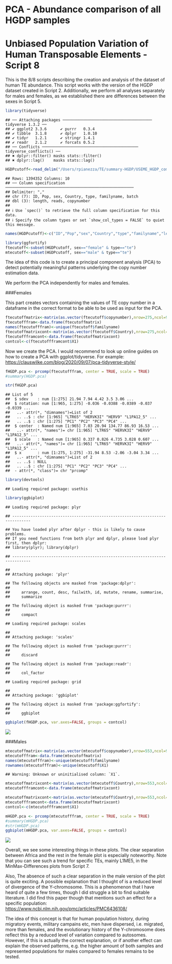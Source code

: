 PCA - Abundance comparison of all HGDP samples
================

# Unbiased Population Variation of Human Transposable Elements - Script 8

This is the 8/8 scripts describing the creation and analysis of the
dataset of human TE abundance. This script works with the version of the
HGDP dataset created in Script 2. Additionally, we perform all analyses
separately for males and females, as we established there are
differences between the sexes in Script 5.

``` r
library(tidyverse)
```

    ## ── Attaching packages ─────────────────────────────────────── tidyverse 1.3.2 ──
    ## ✔ ggplot2 3.3.6      ✔ purrr   0.3.4 
    ## ✔ tibble  3.1.8      ✔ dplyr   1.0.10
    ## ✔ tidyr   1.2.1      ✔ stringr 1.4.1 
    ## ✔ readr   2.1.2      ✔ forcats 0.5.2 
    ## ── Conflicts ────────────────────────────────────────── tidyverse_conflicts() ──
    ## ✖ dplyr::filter() masks stats::filter()
    ## ✖ dplyr::lag()    masks stats::lag()

``` r
HGDPcutoff<-read_delim("/Users/rpianezza/TE/summary-HGDP/USEME_HGDP_complete_reflib6.2_mq10_batchinfo_cutoff0.01.txt",comment="#")
```

    ## Rows: 1394352 Columns: 10
    ## ── Column specification ────────────────────────────────────────────────────────
    ## Delimiter: ","
    ## chr (7): ID, Pop, sex, Country, type, familyname, batch
    ## dbl (3): length, reads, copynumber
    ## 
    ## ℹ Use `spec()` to retrieve the full column specification for this data.
    ## ℹ Specify the column types or set `show_col_types = FALSE` to quiet this message.

``` r
names(HGDPcutoff)<-c("ID","Pop","sex","Country","type","familyname","length","reads","copynumber","batch")
```

``` r
library(ggfortify)
ftecutoff<-subset(HGDPcutoff, sex=="female" & type=="te")
mtecutoff<-subset(HGDPcutoff, sex=="male" & type=="te")
```

The idea of this code is to create a principal component analysis (PCA)
to detect potentially meaningful patterns underlying the copy number
estimation data.

We perform the PCA independently for males and females.

\###Females

This part creates vectors containing the values of TE copy number in a
dataframe in the correct format to be able to be used as input for the
PCA.

``` r
ftecutoffmatrix<-matrix(as.vector(ftecutoff$copynumber),nrow=275,ncol=965,byrow=T)
ftecutofffram<-data.frame(ftecutoffmatrix)
names(ftecutofffram)<-unique(ftecutoff$familyname)
ftecutoffmatrixcont<-matrix(as.vector(ftecutoff$Country),nrow=275,ncol=965,byrow=T)
ftecutoffframcont<-data.frame(ftecutoffmatrixcont)
contcol<-c(ftecutoffframcont$X1)
```

Now we create the PCA. I would recommend to look up online guides on how
to create a PCA with ggplot/tidyverse. For example:
<https://clauswilke.com/blog/2020/09/07/pca-tidyverse-style/>

``` r
fHGDP.pca <- prcomp(ftecutofffram, center = TRUE, scale = TRUE)
#summary(HGDP.pca)
```

``` r
str(fHGDP.pca)
```

    ## List of 5
    ##  $ sdev    : num [1:275] 21.94 7.94 4.42 3.5 3.06 ...
    ##  $ rotation: num [1:965, 1:275] -0.036 -0.0388 -0.0389 -0.037 -0.0339 ...
    ##   ..- attr(*, "dimnames")=List of 2
    ##   .. ..$ : chr [1:965] "LTR65" "HERVK3I" "HERV9" "L1PA12_5" ...
    ##   .. ..$ : chr [1:275] "PC1" "PC2" "PC3" "PC4" ...
    ##  $ center  : Named num [1:965] 7.03 20.94 134.77 86.93 16.53 ...
    ##   ..- attr(*, "names")= chr [1:965] "LTR65" "HERVK3I" "HERV9" "L1PA12_5" ...
    ##  $ scale   : Named num [1:965] 0.337 0.826 4.735 3.028 0.607 ...
    ##   ..- attr(*, "names")= chr [1:965] "LTR65" "HERVK3I" "HERV9" "L1PA12_5" ...
    ##  $ x       : num [1:275, 1:275] -31.94 8.53 -2.06 -3.04 3.34 ...
    ##   ..- attr(*, "dimnames")=List of 2
    ##   .. ..$ : NULL
    ##   .. ..$ : chr [1:275] "PC1" "PC2" "PC3" "PC4" ...
    ##  - attr(*, "class")= chr "prcomp"

``` r
library(devtools)
```

    ## Loading required package: usethis

``` r
library(ggbiplot)
```

    ## Loading required package: plyr

    ## ------------------------------------------------------------------------------

    ## You have loaded plyr after dplyr - this is likely to cause problems.
    ## If you need functions from both plyr and dplyr, please load plyr first, then dplyr:
    ## library(plyr); library(dplyr)

    ## ------------------------------------------------------------------------------

    ## 
    ## Attaching package: 'plyr'

    ## The following objects are masked from 'package:dplyr':
    ## 
    ##     arrange, count, desc, failwith, id, mutate, rename, summarise,
    ##     summarize

    ## The following object is masked from 'package:purrr':
    ## 
    ##     compact

    ## Loading required package: scales

    ## 
    ## Attaching package: 'scales'

    ## The following object is masked from 'package:purrr':
    ## 
    ##     discard

    ## The following object is masked from 'package:readr':
    ## 
    ##     col_factor

    ## Loading required package: grid

    ## 
    ## Attaching package: 'ggbiplot'

    ## The following object is masked from 'package:ggfortify':
    ## 
    ##     ggbiplot

``` r
ggbiplot(fHGDP.pca, var.axes=FALSE, groups = contcol)
```

![](8_HGDP_PCA_files/figure-gfm/unnamed-chunk-7-1.png)<!-- -->

\###Males

``` r
mtecutoffmatrix<-matrix(as.vector(mtecutoff$copynumber),nrow=553,ncol=965,byrow=T)
mtecutofffram<-data.frame(mtecutoffmatrix)
names(mtecutofffram)<-unique(mtecutoff$familyname)
rownames(mtecutofffram)<-unique(mtecutoff$X1)
```

    ## Warning: Unknown or uninitialised column: `X1`.

``` r
mtecutoffmatrixcont<-matrix(as.vector(mtecutoff$Country),nrow=553,ncol=965,byrow=T)
mtecutoffframcont<-data.frame(mtecutoffmatrixcont)

mtecutoffmatrixcont<-matrix(as.vector(mtecutoff$Country),nrow=553,ncol=965,byrow=T)
mtecutoffframcont<-data.frame(mtecutoffmatrixcont)
contcol<-c(mtecutoffframcont$X1)

mHGDP.pca <- prcomp(mtecutofffram, center = TRUE, scale = TRUE)
#summary(mHGDP.pca)
#str(mHGDP.pca)
ggbiplot(mHGDP.pca, var.axes=FALSE, groups = contcol)
```

![](8_HGDP_PCA_files/figure-gfm/unnamed-chunk-8-1.png)<!-- -->

Overall, we see some interesting things in these plots. The clear
separation between Africa and the rest in the female plot is especially
noteworthy. Note that you can see such a trend for specific TEs, mainly
L1ME5, in the MinMax-Differences plots from Script 7.

Also, The absence of such a clear separation in the male version of the
plot is quite exciting. A possible explanation that I thought of is a
reduced level of divergence of the Y-chromosome. This is a phenomenon
that I have heard of quite a few times, though I did struggle a bit to
find suitable literature. I did find this paper though that mentions
such an effect for a specific population:
<https://www.ncbi.nlm.nih.gov/pmc/articles/PMC6436108/>

The idea of this concept is that for human population history, during
migratory events, military campains etc, men have dispersed,
i.e. migrated, more than females, and the evolutionary history of the
Y-chromosome does reflect this by a reduced level of variation compared
to autosomes. However, if this is actually the correct explanation, or
if another effect can explain the observed patterns, e.g. the higher
amount of both samples and represented populations for males compared to
females remains to be tested.
